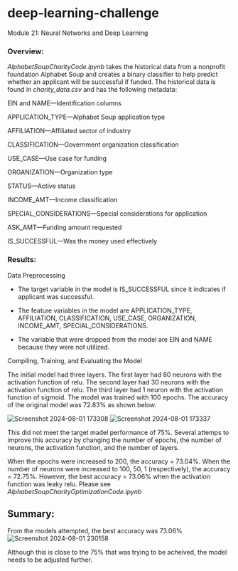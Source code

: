 # deep-learning-challenge

Module 21: Neural Networks and Deep Learning



### **Overview:**

_AlphabetSoupCharityCode.ipynb_ takes the historical data from a nonprofit foundation Alphabet Soup and creates a binary classifier to help predict whether an applicant will be successful if funded.  The historical data is found in _charity_data.csv_ and has the following metadata:

EIN and NAME—Identification columns

APPLICATION_TYPE—Alphabet Soup application type

AFFILIATION—Affiliated sector of industry

CLASSIFICATION—Government organization classification

USE_CASE—Use case for funding

ORGANIZATION—Organization type

STATUS—Active status

INCOME_AMT—Income classification

SPECIAL_CONSIDERATIONS—Special considerations for application

ASK_AMT—Funding amount requested

IS_SUCCESSFUL—Was the money used effectively




### **Results:** 

Data Preprocessing


* The target variable in the model is IS_SUCCESSFUL since it indicates if applicant was successful.

* The feature variables in the model are APPLICATION_TYPE, AFFILIATION, CLASSIFICATION, USE_CASE,
       ORGANIZATION, INCOME_AMT, SPECIAL_CONSIDERATIONS.
       
* The variable that were dropped from the model are EIN and NAME because they were not utilized.

Compiling, Training, and Evaluating the Model

The initial model had three layers.  The first layer had 80 neurons with the activation function of relu.  The second layer had 30 neurons with the activation function of relu.  The third layer had 1 neuron with the activation function of sigmoid.  The model was trained with 100 epochs.  The accuracy of the original model was 72.83% as shown below.

![Screenshot 2024-08-01 173308](https://github.com/user-attachments/assets/5792d39f-530d-42d8-a2c6-ef734f708e9c)
![Screenshot 2024-08-01 173337](https://github.com/user-attachments/assets/640e35ea-9997-4954-ae2f-814c5f4c7cf8)


This did not meet the target madel performance of 75%.  Several attemps to improve this accuracy by changing the number of epochs, the number of neurons, the activation function, and the number of layers.

When the epochs were increased to 200, the accuracy = 73.04%.  When the number of neurons were increased to 100, 50, 1 (respectively), the accuracy = 72.75%.  However, the best accuracy = 73.06% when the activation function was leaky relu.  Please see _AlphabetSoupCharityOptimizationCode.ipynb_


## **Summary:** 

From the models attempted, the best accuracy was 73.06% 
![Screenshot 2024-08-01 230158](https://github.com/user-attachments/assets/8ffa6023-f300-4a5f-bbae-d67ab751c841)

Although this is close to the 75% that was trying to be acheived, the model needs to be adjusted further.

